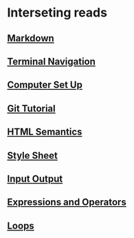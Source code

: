 # Interseting reads

## [Markdown](https://www.markdownguide.org/basic-syntax/)

## [Terminal Navigation](https://ryanstutorials.net/linuxtutorial/navigation.php)

## [Computer Set Up](https://codefellows.github.io/setup-guide/)

## [Git Tutorial](https://blog.udemy.com/git-tutorial-a-comprehensive-guide/)

## [HTML Semantics](https://developer.mozilla.org/en-US/docs/Glossary/Semantics)

## [Style Sheet](https://developer.mozilla.org/en-US/docs/Web/CSS/Reference)

## [Input Output](https://code-maven.com/javascript-input-with-prompt-and-confirm)

## [Expressions and Operators](https://developer.mozilla.org/en-US/docs/Web/JavaScript/Guide/Expressions_and_Operators)

## [Loops](https://developer.mozilla.org/en-US/docs/Web/JavaScript/Guide/Loops_and_iteration)
